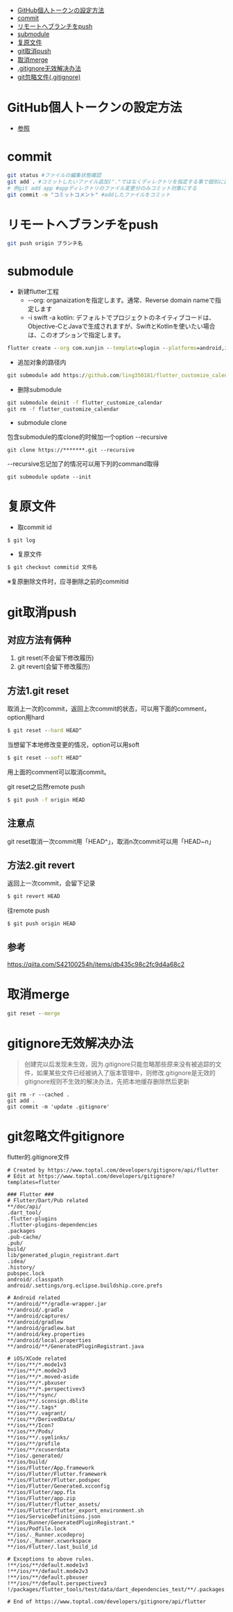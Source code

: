 - [GitHub個人トークンの設定方法](#GitHub個人トークンの設定方法)
- [commit](#commit)
- [リモートへブランチをpush](#リモートへブランチをpush)
- [submodule](#submodule)
- [复原文件](#复原文件)
- [git取消push](#git取消push)
- [取消merge](#取消merge)
- [.gitignore无效解决办法](#gitignore无效解决办法)
- [git忽略文件(.gitignore)](#git忽略文件gitignore)

# GitHub個人トークンの設定方法
- [参照](https://qiita.com/kz800/items/497ec70bff3e555dacd0)
# commit
```bash
git status #ファイルの編集状態確認
git add . #コミットしたいファイル追加("."ではなくディレクトリを指定する事で個別に追加する事ができる)
# 例git add app #appディレクトリのファイル変更分のみコミット対象にする
git commit -m "コミットコメント" #addしたファイルをコミット
```

# リモートへブランチをpush
```bash
git push origin ブランチ名 
```

# submodule

- 新建flutter工程
    - --org: organaizationを指定します。通常、Reverse domain nameで指定します
    - -i swift -a kotlin: デフォルトでプロジェクトのネイティブコードは、Objective-CとJavaで生成されますが、SwiftとKotlinを使いたい場合は、このオプションで指定します。

``` cmd
flutter create --org com.xunjin --template=plugin --platforms=android,ios -a kotlin -i swift flutter-common

```

- 追加对象的路径内
``` cmd
git submodule add https://github.com/ling350181/flutter_customize_calendar.git
```

- 删除submodule
``` cmd
git submodule deinit -f flutter_customize_calendar
git rm -f flutter_customize_calendar   
```

- submodule clone

包含submodule的库clone的时候加一个option --recursive
~~~
git clone https://*******.git --recursive
~~~
--recursive忘记加了的情况可以用下列的command取得
~~~
git submodule update --init
~~~
# 复原文件

- 取commit id
``` cmd
$ git log
```

- 复原文件
``` cmd
$ git checkout commitid 文件名
```
※复原删除文件时，应寻删除之前的commitid

# git取消push

## 对应方法有俩种

1. git reset(不会留下修改履历)
2. git revert(会留下修改履历)

## 方法1.git reset

取消上一次的commit，返回上次commit的状态，可以用下面的comment，option用hard
``` cmd
$ git reset --hard HEAD^
```
当想留下本地修改变更的情况，option可以用soft
``` cmd
$ git reset --soft HEAD^
```
用上面的comment可以取消commit。

git reset之后然remote push
``` cmd
$ git push -f origin HEAD
```

## 注意点
git reset取消一次commit用「HEAD^」，取消n次commit可以用「HEAD~n」

## 方法2.git revert

返回上一次commit，会留下记录
``` cmd
$ git revert HEAD
```
往remote push
``` cmd
$ git push origin HEAD
```

## 参考
https://qiita.com/S42100254h/items/db435c98c2fc9d4a68c2

# 取消merge

```cmd
git reset --merge
```

# gitignore无效解决办法

>创建完以后发现未生效，因为.gitignore只能忽略那些原来没有被追踪的文件，如果某些文件已经被纳入了版本管理中，则修改.gitignore是无效的
gitignore规则不生效的解决办法，先把本地缓存删除然后更新

```
git rm -r --cached .
git add .
git commit -m 'update .gitignore'
```

# git忽略文件gitignore

flutter的.gitignore文件
```gitignore
# Created by https://www.toptal.com/developers/gitignore/api/flutter
# Edit at https://www.toptal.com/developers/gitignore?templates=flutter

### Flutter ###
# Flutter/Dart/Pub related
**/doc/api/
.dart_tool/
.flutter-plugins
.flutter-plugins-dependencies
.packages
.pub-cache/
.pub/
build/
lib/generated_plugin_registrant.dart
.idea/
.history/
pubspec.lock
android/.classpath
android/.settings/org.eclipse.buildship.core.prefs

# Android related
**/android/**/gradle-wrapper.jar
**/android/.gradle
**/android/captures/
**/android/gradlew
**/android/gradlew.bat
**/android/key.properties
**/android/local.properties
**/android/**/GeneratedPluginRegistrant.java

# iOS/XCode related
**/ios/**/*.mode1v3
**/ios/**/*.mode2v3
**/ios/**/*.moved-aside
**/ios/**/*.pbxuser
**/ios/**/*.perspectivev3
**/ios/**/*sync/
**/ios/**/.sconsign.dblite
**/ios/**/.tags*
**/ios/**/.vagrant/
**/ios/**/DerivedData/
**/ios/**/Icon?
**/ios/**/Pods/
**/ios/**/.symlinks/
**/ios/**/profile
**/ios/**/xcuserdata
**/ios/.generated/
**/ios/build/
**/ios/Flutter/App.framework
**/ios/Flutter/Flutter.framework
**/ios/Flutter/Flutter.podspec
**/ios/Flutter/Generated.xcconfig
**/ios/Flutter/app.flx
**/ios/Flutter/app.zip
**/ios/Flutter/flutter_assets/
**/ios/Flutter/flutter_export_environment.sh
**/ios/ServiceDefinitions.json
**/ios/Runner/GeneratedPluginRegistrant.*
**/ios/Podfile.lock
**/ios/._Runner.xcodeproj
**/ios/._Runner.xcworkspace
**/ios/Flutter/.last_build_id

# Exceptions to above rules.
!**/ios/**/default.mode1v3
!**/ios/**/default.mode2v3
!**/ios/**/default.pbxuser
!**/ios/**/default.perspectivev3
!/packages/flutter_tools/test/data/dart_dependencies_test/**/.packages

# End of https://www.toptal.com/developers/gitignore/api/flutter
```